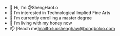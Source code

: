 - 👋 Hi, I’m @ShengHaoLo
- 👀 I’m interested in Technological Implied Fine Arts
- 🌱 I’m currently enrolling a master degree
- 💞️ I’m living with my honey now
- 📫 [Reach me]<mailto:luoshenghaw@bongboloo.com>

<!---
ShengHaoLo/ShengHaoLo is a ✨ special ✨ repository because its `README.md` (this file) appears on your GitHub profile.
You can click the Preview link to take a look at your changes.
--->

